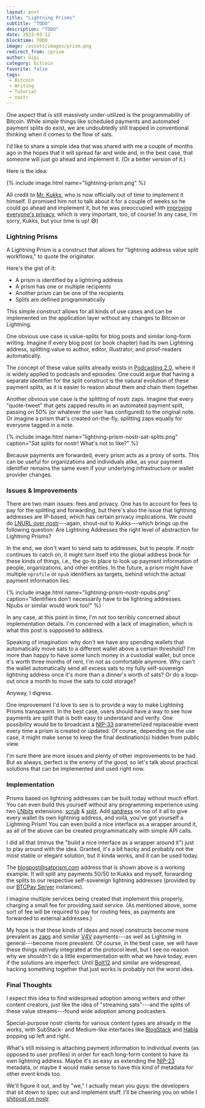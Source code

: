 ```yaml
---
layout: post
title: "Lightning Prisms"
subtitle: "TODO"
description: "TODO"
date: 2023-03-12
blocktime: TODO
image: /assets/images/prism.png
redirect_from: /prism
author: Gigi
category: bitcoin
favorite: false
tags:
 - Bitcoin
 - Writing
 - Tutorial
 - nostr
---
```


One aspect that is still massively under-utilized is the programmability
of Bitcoin. While simple things like scheduled payments and automated
payment splits do exist, we are undoubtedly still trapped in
conventional thinking when it comes to the flow of sats.

I'd like to share a simple idea that was shared with me a couple of
months ago in the hopes that it will spread far and wide and, in the
best case, that someone will just go ahead and implement it. (Or a
better version of it.)

Here is the idea:

{% include image.html name="lightning-prism.png" %}

All credit to [Mr. Kukks](https://nostr.directory/p/MrKukks), who is now
officially out of time to implement it himself. (I promised him not to
talk about it for a couple of weeks so he could go ahead and implement
it, but he was preoccupied with [improving everyone's
privacy](https://nitter.at/MrKukks/status/1630221270246719489), which is
very important, too, of course! In any case, I'm sorry, Kukks, but your
time is up! 😅)

### Lightning Prisms

A Lightning Prism is a construct that allows for "lightning address
value split workflows," to quote the originator.

Here's the gist of it:

- A prism is identified by a lightning address
- A prism has one or multiple recipients
- Another prism can be one of the recipients
- Splits are defined programmatically

This simple construct allows for all kinds of use cases and can be
implemented on the application layer without any changes to Bitcoin or
Lightning.

One obvious use case is value-splits for blog posts and similar
long-form writing. Imagine if every blog post (or book chapter) had its
own Lightning address, splitting value to author, editor, illustrator,
and proof-readers automatically.

The concept of these value splits already exists in [Podcasting
2.0](https://github.com/Podcastindex-org/podcast-namespace/blob/main/value/value.md#payment-calculation),
where it is widely applied to podcasts and episodes. One could argue
that having a separate identifier for the split construct is the natural
evolution of these payment splits, as it is easier to reason about them
and chain them together.

Another obvious use case is the splitting of nostr zaps. Imagine that
every "quote-tweet" that gets zapped results in an automated payment
split, passing on 50% (or whatever the user has configured) to the
original note. Or imagine a prism that's created on-the-fly, splitting
zaps equally for everyone tagged in a note.

{% include image.html name="lightning-prism-nostr-sat-splits.png" caption="Sat splits for nostr! What's not to like?" %}

Because payments are forwarded, every prism acts as a proxy of sorts.
This can be useful for organizations and individuals alike, as your
payment identifier remains the same even if your underlying
infrastructure or wallet provider changes.

### Issues & Improvements

There are two main issues: fees and privacy. One has to account for fees
to pay for the splitting and forwarding, but there's also the issue
that lightning addresses are IP-based, which has certain privacy
implications. We could do [LNURL over
nostr](https://github.com/lnurl/luds/pull/203)---again, shout-out to
Kukks---which brings up the following question: Are Lightning Addresses
the right level of abstraction for Lightning Prisms?

In the end, we don't want to send sats to addresses, but to people. If
nostr continues to catch on, it might turn itself into the global
address book for these kinds of things, i.e., the go-to place to look up
payment information of people, organizations, and other entities. In the
future, a prism might have multiple `nprofile` or `npub` identifiers
as targets, behind which the actual payment information lies.

{% include image.html name="lightning-prism-nostr-npubs.png" caption="Identifiers don't necessarily have to be lightning addresses. Npubs or similar would work too!" %}

In any case, at this point in time, I'm not too terribly concerned
about implementation details. I'm concerned with a lack of imagination,
which is what this post is supposed to address.

Speaking of imagination: why don't we have any spending wallets that
automatically move sats to a different wallet above a certain threshold?
I'm more than happy to have some lunch money in a custodial wallet, but
once it's worth three months of rent, I'm not as comfortable anymore.
Why can't the wallet automatically send all excess sats to my fully
self-sovereign lightning address once it's more than a dinner's worth
of sats? Or do a loop-out once a month to move the sats to cold storage?

Anyway, I digress.

One improvement I'd love to see is to provide a way to make Lightning
Prisms transparent. In the best case, users should have a way to see how
payments are split that is both easy to understand and verify. One
possibility would be to broadcast a
[NIP-33](https://github.com/nostr-protocol/nips/blob/master/33.md)
parameterized replaceable event every time a prism is created or
updated. Of course, depending on the use case, it might make sense to
keep the final destination(s) hidden from public view.

I'm sure there are more issues and plenty of other improvements to be
had. But as always, perfect is the enemy of the good, so let's talk
about practical solutions that can be implemented and used right now.

### Implementation

Prisms based on lightning addresses can be built today without much
effort. You can even build this yourself without any programming
experience using two [LNbits](https://lnbits.com/) extensions:
[scrub](https://github.com/lnbits/scrub) &
[split](https://github.com/lnbits/splitpayments). Add
[satdress](https://github.com/nbd-wtf/satdress) on top of it all to give
every wallet its own lightning address, and voilà, you've got yourself
a Lightning Prism! You can even build a nice interface as a wrapper
around it, as all of the above can be created programmatically with
simple API calls.

I did all that (minus the "build a nice interface as a wrapper around
it") just to play around with the idea. Granted, it's a bit hacky and
probably not the most stable or elegant solution, but it kinda works,
and it can be used today.

The [blogpost@satprism.com][blogpost] address that is shown above is a working
example. It will split any payments 50/50 to Kukks and myself, forwarding the
splits to our respective self-sovereign lightning addresses (provided by our
[BTCPay Server](https://btcpayserver.org/) instances).

[blogpost]: lightning:blogpost@satprism.com

I imagine multiple services being created that implement this properly,
charging a small fee for providing said service. (As mentioned above,
some sort of fee will be required to pay for routing fees, as payments
are forwarded to external addresses.)

My hope is that these kinds of ideas and novel constructs become more
prevalent as [zaps](https://nostr-resources.com/#receiving-zaps) and
similar [V4V](https://value4value.info/) payments---as well as Lightning
in general---become more prevalent. Of course, in the best case, we will
have these things natively integrated at the protocol level, but I see
no reason why we shouldn't do a little experimentation with what we
have today, even if the solutions are imperfect. Until
[Bolt12](http://bolt12.org/) and similar are widespread, hacking
something together that just works is probably not the worst idea.

### Final Thoughts

I expect this idea to find widespread adoption among writers and other
content creators, just like the idea of "streaming sats"---and the
splits of these value streams---found wide adoption among podcasters.

Special-purpose nostr clients for various content types are already in
the works, with SubStack- and Medium-like interfaces like
[BlogStack](https://blogstack.io/) and [Habla](https://habla.news/)
popping up left and right.

What's still missing is attaching payment information to individual
events (as opposed to user profiles) in order for each long-form content
to have its own lightning address. Maybe it's as easy as extending the
[NIP-23](https://github.com/nostr-protocol/nips/blob/master/23.md)
metadata, or maybe it would make sense to have this kind of metadata for
other event kinds too.

We'll figure it out, and by "we," I actually mean you guys: the
developers that sit down to spec out and implement stuff. I'll be
cheering you on while I [shitpost on nostr][derggg].


[derggg]: nostr:npub1dergggklka99wwrs92yz8wdjs952h2ux2ha2ed598ngwu9w7a6fsh9xzpc
